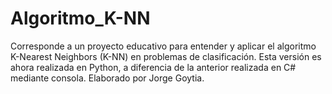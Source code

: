 # Algoritmo_K-NN
Corresponde a un proyecto educativo para entender y aplicar el algoritmo K-Nearest Neighbors (K-NN) en problemas de clasificación. Esta versión es ahora realizada en Python, a diferencia de la anterior realizada en C# mediante consola.
Elaborado por Jorge Goytia.
